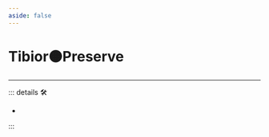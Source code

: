 ```yaml
---
aside: false
---
```

# Tibior🟠Preserve

---

<!-- =================================================== -->
<!-- =================================================== -->
<!-- =================================================== -->
<!-- =================================================== -->
<!-- =================================================== -->
::: details 🛠

-

:::
